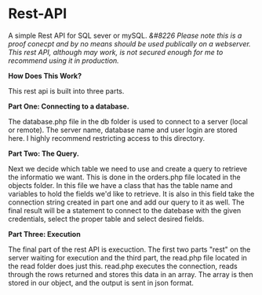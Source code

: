 # Rest-API

A simple Rest API for SQL sever or mySQL.
<i>&#8226 Please note this is a proof conecpt and by no means should be used publically on a webserver. This rest API, although may work, is not secured enough for me to recommend using it in production. </i>

<b>How Does This Work?</b>

This rest api is built into three parts. 

<b>Part One: Connecting to a database.</b>

The database.php file in the db folder is used to connect to a server (local or remote). The server name, database name and user login are stored here. I highly recommend restricting access to this directory. 

<b>Part Two: The Query.</b>

Next we decide which table we need to use and create a query to retrieve the informatio we want. This is done in the orders.php file located in the objects folder. In this file we have a class that has the table name and variables to hold the fields we'd like to retrieve. It is also in this field take the connection string created in part one and add our query to it as well. The final result will be a statement to connect to the datebase with the given credentials, select the proper table and select desired fields. 

<b>Part Three: Execution</b>

The final part of the rest API is execuction. The first two parts "rest" on the server waiting for execution and the third part, the read.php file located in the read folder does just this. read.php executes the connection, reads through the rows returned and stores this data in an array. The array is then stored in our object, and the output is sent in json format. 

